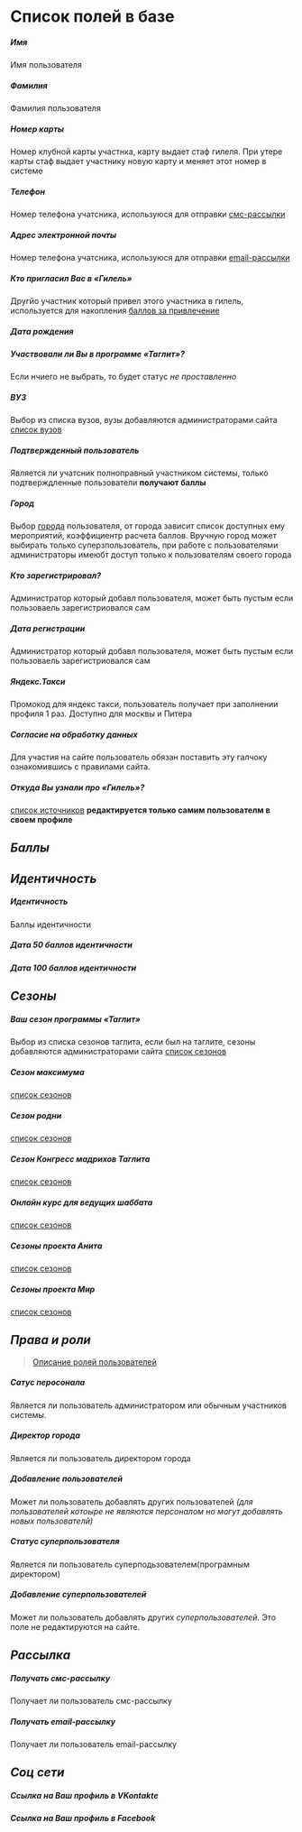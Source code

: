# Cписок полей в базе
##### Имя
Имя пользователя

##### Фамилия
Фамилия пользователя

##### Номер карты
Номер клубной карты участнка, карту выдает стаф гилеля. При утере карты стаф выдает участнику новую карту и меняет этот номер в системе

##### Телефон
Номер телефона учатсника, используюся для отправки [смс-рассылки]()

##### Адрес электронной почты
Номер телефона учатсника, используюся для отправки [email-рассылки]()

##### Кто пригласил Вас в «Гилель»
Другйо участник который привел этого участника в гилель, используется для накопления [баллов за привлечение]()

##### Дата рождения

##### Участвовали ли Вы в программе «Таглит»?
Если нчиего не выбрать, то будет статус *не проставленно*

##### ВУЗ
Выбор из списка вузов, вузы добавляются администраторами сайта [список вузов](/additionals/VUZ.md)

##### Подтвержденный пользователь
Является ли учатсник полноправный участником системы, только подтверждленные пользователи **получают баллы**

##### Город
Выбор [города](/additionals/CITY.md) пользователя, от города зависит список доступных ему мероприятий, коэффициентр расчета баллов. Вручную город может выбирать только суперзпользователь, при работе с пользователями администраторы имеюбт доступ только к пользователям своего города

##### Кто зарегистрировал?
Администратор который добавл пользователя, может быть пустым если пользоваель зарегистриовался сам

##### Дата регистрации
Администратор который добавл пользователя, может быть пустым если пользоваель зарегистриовался сам

##### Яндекс.Такси
Промокод для яндекс такси, пользователь получает при заполнении профиля 1 раз. Доступно для москвы и Питера

##### Согласие на обработку данных
Для участия на сайте пользователь обязан поставить эту галчоку ознакомившись с правилами сайта.


##### Откуда Вы узнали про «Гилель»?
[список источников](/additionals/CAMEFROM.md) **редактируется только самим пользователм в своем профиле**

## *Баллы*

## *Идентичность*
##### Идентичность
Баллы идентичности

##### Дата 50 баллов идентичности
##### Дата 100 баллов идентичности



## *Сезоны*

##### Ваш сезон программы «Таглит»
Выбор из списка сезонов таглита, если был на таглите, сезоны добавляются администраторами сайта [список сезонов](/seasons/TAGLIT.md)

##### Сезон максимума
[список сезонов](/seasons/MAXIMUM.md)

##### Сезон родни
[список сезонов](/seasons/RODNYA.md)

##### Сезон Конгресс мадрихов Таглита
[список сезонов](/seasons/CONGRESS.md)

##### Онлайн курс для ведущих шаббата
[список сезонов](/seasons/COURSE.md)

##### Сезоны проекта Анита
[список сезонов](/seasons/ANITA.md)

##### Сезоны проекта Мир
[список сезонов](/seasons/MIR.md)


## *Права и роли*
> [Описание ролей пользователей](/users/ROLES.md)

##### Сатус перосонала
Является ли пользователь администратором или обычным участников системы.

##### Директор города
Является ли пользователь директором города

##### Добавление пользователей
Может ли пользователь добавлять других пользователей *(для пользователей котоыре не являются персоналом но могут добавлять новых пользователй)*

##### Статус суперпользователя
Является ли пользователь суперподьзователем(програмным директором)

##### Добавление суперпользователей
Может ли пользователь добавлять других *суперпользователей*. Это поле не редактируются на сайте.

## *Рассылка*

##### Получать смс-рассылку
Получает ли пользователь смс-рассылку

##### Получать email-рассылку
Получает ли пользователь email-рассылку


## *Соц сети*

##### Ссылка на Ваш профиль в VKontakte

##### Ссылка на Ваш профиль в Facebook

